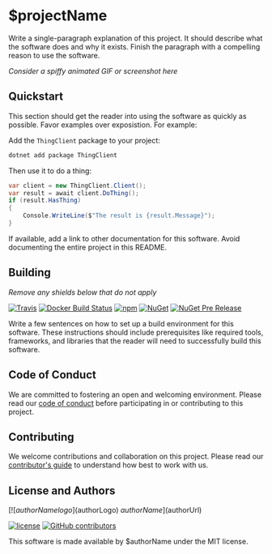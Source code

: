 # $projectName

Write a single-paragraph explanation of this project. It should describe what the software does and why it exists. Finish the paragraph with a compelling reason to use the software.

_Consider a spiffy animated GIF or screenshot here_

## Quickstart

This section should get the reader into using the software as quickly as possible. Favor examples over exposistion. For example:

Add the `ThingClient` package to your project:

```bash
dotnet add package ThingClient
```

Then use it to do a thing:

```csharp
var client = new ThingClient.Client();
var result = await client.DoThing();
if (result.HasThing)
{
    Console.WriteLine($"The result is {result.Message}");
}
```

If available, add a link to other documentation for this software. Avoid documenting the entire project in this README.

## Building

_Remove any shields below that do not apply_

[![Travis](https://img.shields.io/travis/$githubOwner/$githubRepo.svg)](https://travis-ci.org/$githubOwner/$githubRepo)
[![Docker Build Status](https://img.shields.io/docker/build/$dockerOwner/$dockerRepo.svg)](https://hub.docker.com/r/$dockerOwner/$dockerRepo/)
[![npm](https://img.shields.io/npm/v/$npmPackage.svg)](https://www.npmjs.com/package/$npmPackage)
[![NuGet](https://img.shields.io/nuget/v/$nugetPackage.svg)](https://www.nuget.org/packages/$nugetPackage/)
[![NuGet Pre Release](https://img.shields.io/nuget/vpre/$nugetPackage.svg)](https://www.nuget.org/packages/$nugetPackage/)

Write a few sentences on how to set up a build environment for this software. These instructions should include prerequisites like required tools, frameworks, and libraries that the reader will need to successfully build this software.

## Code of Conduct

We are committed to fostering an open and welcoming environment. Please read our [code of conduct](CODE_OF_CONDUCT.md) before participating in or contributing to this project.

## Contributing

We welcome contributions and collaboration on this project. Please read our [contributor's guide](CONTRIBUTING.md) to understand how best to work with us.

## License and Authors

[![$authorName logo]($authorLogo) $authorName]($authorUrl)

[![license](https://img.shields.io/github/license/$githubOwner/$githubRepo.svg)](https://github.com/$githubOwner/$githubRepo/blob/master/LICENSE)
[![GitHub contributors](https://img.shields.io/github/contributors/$githubOwner/$githubRepo.svg)](https://github.com/$githubOwner/$githubRepo/graphs/contributors)

This software is made available by $authorName under the MIT license.